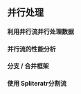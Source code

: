 ## 并行处理

#### <a name="fenced-code-block">利用并行流并行处理数据</a>

#### <a name="fenced-code-block">并行流的性能分析</a>

#### <a name="fenced-code-block">分支 / 合并框架</a>

#### <a name="fenced-code-block">使用 Spliteratr分割流</a>

